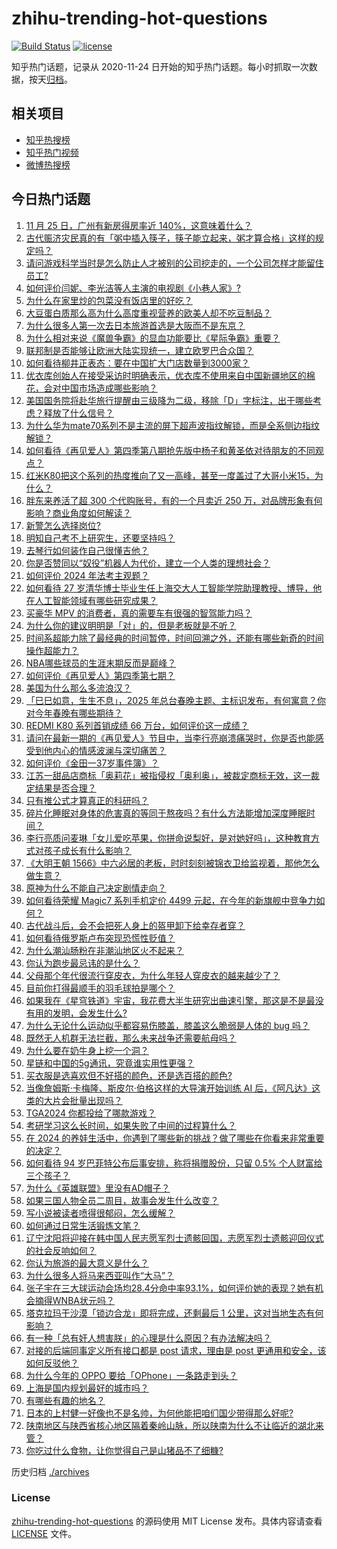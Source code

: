 # zhihu-trending-hot-questions

[![Build Status](https://github.com/justjavac/zhihu-trending-hot-questions/workflows/ci/badge.svg?branch=master)](https://github.com/justjavac/zhihu-trending-hot-questions/actions)
[![license](https://img.shields.io/github/license/justjavac/zhihu-trending-hot-questions)](https://github.com/justjavac/zhihu-trending-hot-questions/blob/master/LICENSE)

知乎热门话题，记录从 2020-11-24
日开始的知乎热门话题。每小时抓取一次数据，按天[归档](./archives)。

## 相关项目

- [知乎热搜榜](https://github.com/justjavac/zhihu-trending-top-search)
- [知乎热门视频](https://github.com/justjavac/zhihu-trending-hot-video)
- [微博热搜榜](https://github.com/justjavac/weibo-trending-hot-search)

## 今日热门话题

<!-- BEGIN -->
<!-- 最后更新时间 Sat Nov 30 2024 14:10:14 GMT+0800 (China Standard Time) -->

1. [11 月 25 日，广州有新房得房率近 140%，这意味着什么？](https://www.zhihu.com/question/5269939473)
1. [古代赈济灾民真的有「粥中插入筷子，筷子能立起来，粥才算合格」这样的规定吗？](https://www.zhihu.com/question/667304316)
1. [请问游戏科学当时是怎么防止人才被别的公司挖走的，一个公司怎样才能留住员工?](https://www.zhihu.com/question/4386515902)
1. [如何评价闫妮、李光洁等人主演的电视剧《小巷人家》?](https://www.zhihu.com/question/1128707392)
1. [为什么在家里炒的包菜没有饭店里的好吃？](https://www.zhihu.com/question/662567032)
1. [大豆蛋白质那么高为什么高度重视营养的欧美人却不吃豆制品？](https://www.zhihu.com/question/657545506)
1. [为什么很多人第一次去日本旅游首选是大阪而不是东京？](https://www.zhihu.com/question/326195066)
1. [为什么相对来说《魔兽争霸》的显血功能要比《星际争霸》重要？](https://www.zhihu.com/question/593289765)
1. [联邦制是否能够让欧洲大陆实现统一，建立欧罗巴合众国？](https://www.zhihu.com/question/4243814470)
1. [如何看待柳井正表态：要在中国扩大门店数量到3000家？](https://www.zhihu.com/question/5455331825)
1. [优衣库创始人在接受采访时明确表示，优衣库不使用来自中国新疆地区的棉花，会对中国市场造成哪些影响？](https://www.zhihu.com/question/5454949573)
1. [美国国务院将赴华旅行提醒由三级降为二级，移除「D」字标注，出于哪些考虑？释放了什么信号？](https://www.zhihu.com/question/5353505456)
1. [为什么华为mate70系列不是主流的屏下超声波指纹解锁，而是全系侧边指纹解锁？](https://www.zhihu.com/question/5267770141)
1. [如何看待《再见爱人》第四季第八期抢先版中杨子和黄圣依对待朋友的不同观点？](https://www.zhihu.com/question/5470748188)
1. [红米K80把这个系列的热度推向了又一高峰，甚至一度盖过了大哥小米15，为什么？](https://www.zhihu.com/question/5129465832)
1. [胖东来养活了超 300 个代购账号，有的一个月卖近 250 万，对品牌形象有何影响？商业角度如何解读？](https://www.zhihu.com/question/5459136213)
1. [新警怎么选择岗位?](https://www.zhihu.com/question/662703047)
1. [明知自己考不上研究生，还要坚持吗？](https://www.zhihu.com/question/891749717)
1. [去琴行如何装作自己很懂吉他？](https://www.zhihu.com/question/380338765)
1. [你是否赞同以“奴役”机器人为代价，建立一个人类的理想社会？](https://www.zhihu.com/question/4219916785)
1. [如何评价 2024 年法考主观题？](https://www.zhihu.com/question/1481708815)
1. [如何看待 27 岁清华博士毕业生任上海交大人工智能学院助理教授、博导，他在人工智能领域有哪些研究成果？](https://www.zhihu.com/question/5363686320)
1. [买豪华 MPV 的消费者，真的需要车有很强的智驾能力吗？](https://www.zhihu.com/question/5278930770)
1. [为什么你的建议明明是「对」的，但是老板就是不听？](https://www.zhihu.com/question/4876218380)
1. [时间系超能力除了最经典的时间暂停，时间回溯之外，还能有哪些新奇的时间操作超能力？](https://www.zhihu.com/question/4297448364)
1. [NBA哪些球员的生涯末期反而是巅峰？](https://www.zhihu.com/question/399531887)
1. [如何评价《再见爱人》第四季第七期？](https://www.zhihu.com/question/5367860589)
1. [美国为什么那么多流浪汉？](https://www.zhihu.com/question/422635151)
1. [「巳巳如意，生生不息」，2025 年总台春晚主题、主标识发布，有何寓意？你对今年春晚有哪些期待？](https://www.zhihu.com/question/5462287376)
1. [REDMI K80 系列首销成绩 66 万台，如何评价这一成绩？](https://www.zhihu.com/question/5454987275)
1. [请问在最新一期的《再见爱人》节目中，当李行亮崩溃痛哭时，你是否也能感受到他内心的情感波澜与深切痛苦？](https://www.zhihu.com/question/5383097549)
1. [如何评价《金田一37岁事件簿》？](https://www.zhihu.com/question/266544113)
1. [江苏一甜品店商标「奥莉花」被指侵权「奥利奥」，被裁定商标无效，这一裁定结果是否合理？](https://www.zhihu.com/question/5394809395)
1. [只有推公式才算真正的科研吗？](https://www.zhihu.com/question/4960093387)
1. [碎片化睡眠对身体的危害真的等同于熬夜吗？有什么方法能增加深度睡眠时间？](https://www.zhihu.com/question/5350070955)
1. [李行亮质问麦琳「女儿爱吃苹果，你拼命说梨好，是对她好吗」，这种教育方式对孩子成长有什么影响？](https://www.zhihu.com/question/5371794004)
1. [《大明王朝 1566》中六必居的老板，时时刻刻被锦衣卫给监视着，那他怎么做生意？](https://www.zhihu.com/question/443259905)
1. [原神为什么不能自己决定剧情走向？](https://www.zhihu.com/question/528988976)
1. [如何看待荣耀 Magic7 系列手机定价 4499 元起，在今年的新旗舰中竞争力如何？](https://www.zhihu.com/question/2605820476)
1. [古代战斗后，会不会把死人身上的盔甲卸下给幸存者穿？](https://www.zhihu.com/question/1593410232)
1. [如何看待俄罗斯卢布突现恐慌性贬值？](https://www.zhihu.com/question/5329170274)
1. [为什么潮汕肠粉在非潮汕地区火不起来？](https://www.zhihu.com/question/271570496)
1. [你认为跑步最忌讳的是什么？](https://www.zhihu.com/question/641791126)
1. [父母那个年代很流行穿皮衣，为什么年轻人穿皮衣的越来越少了？](https://www.zhihu.com/question/3565755877)
1. [目前你打得最顺手的羽毛球拍是哪个？](https://www.zhihu.com/question/4821161368)
1. [如果我在《星穹铁道》宇宙，我花费大半生研究出曲速引擎，那这是不是最没有用的发明，会发生什么?](https://www.zhihu.com/question/5367561610)
1. [为什么无论什么运动似乎都容易伤膝盖，膝盖这么脆弱是人体的 bug 吗？](https://www.zhihu.com/question/5191238263)
1. [既然无人机群无法拦截，那么未来战争还需要航母吗？](https://www.zhihu.com/question/5324478064)
1. [为什么要在奶牛身上挖一个洞？](https://www.zhihu.com/question/596521307)
1. [星链和中国的5g通讯，究竟谁实用性更强？](https://www.zhihu.com/question/5130089491)
1. [买衣服是选喜欢但不好搭的颜色，还是选百搭的颜色?](https://www.zhihu.com/question/3596009597)
1. [当像詹姆斯·卡梅隆、斯皮尔·伯格这样的大导演开始训练 AI 后，《阿凡达》这类的大片会批量出现吗？](https://www.zhihu.com/question/3582307798)
1. [TGA2024 你都投给了哪款游戏？](https://www.zhihu.com/question/5491810090)
1. [考研学习这么长时间，如果失败了中间的过程算什么？](https://www.zhihu.com/question/772152072)
1. [在 2024 的养娃生活中，你遇到了哪些新的挑战？做了哪些在你看来非常重要的决定？](https://www.zhihu.com/question/5298502958)
1. [如何看待 94 岁巴菲特公布后事安排，称将捐赠股份，只留 0.5% 个人财富给三个孩子？](https://www.zhihu.com/question/5263362213)
1. [为什么《英雄联盟》里没有AD帽子？](https://www.zhihu.com/question/630382600)
1. [如果三国人物全员二周目，故事会发生什么改变？](https://www.zhihu.com/question/616077450)
1. [写小说被读者喷得很郁闷，怎么缓解？](https://www.zhihu.com/question/1184658971)
1. [如何通过日常生活锻炼文笔？](https://www.zhihu.com/question/5324181488)
1. [辽宁沈阳将迎接在韩中国人民志愿军烈士遗骸回国，志愿军烈士遗骸迎回仪式的社会反响如何？](https://www.zhihu.com/question/5377990739)
1. [你认为旅游的最大意义是什么？](https://www.zhihu.com/question/759183392)
1. [为什么很多人将马来西亚叫作“大马”？](https://www.zhihu.com/question/23245367)
1. [张子宇在三大球运动会场均28.4分命中率93.1%，如何评价她的表现？她有机会摘得WNBA状元吗？](https://www.zhihu.com/question/5388430095)
1. [塔克拉玛干沙漠「锁边合龙」即将完成，还剩最后 1 公里，这对当地生态有何影响？](https://www.zhihu.com/question/5299433856)
1. [有一种「总有奸人想害朕」的心理是什么原因？有办法解决吗？](https://www.zhihu.com/question/4433833722)
1. [对接的后端同事定义所有接口都是 post 请求，理由是 post 更通用和安全，该如何反驳他？](https://www.zhihu.com/question/4299672066)
1. [为什么今年的 OPPO 要给「OPhone」一条路走到头？](https://www.zhihu.com/question/5381013090)
1. [上海是国内规划最好的城市吗？](https://www.zhihu.com/question/5296841958)
1. [有哪些有趣的地名？](https://www.zhihu.com/question/35058870)
1. [日本的上村健一好像也不是名帅，为何他能把咱们国少带得那么好呢?](https://www.zhihu.com/question/2271913187)
1. [陕南地区与陕西省核心地区隔着秦岭山脉，所以陕南为什么不让临近的湖北来管？](https://www.zhihu.com/question/4727409644)
1. [你吃过什么食物，让你觉得自己是山猪品不了细糠?](https://www.zhihu.com/question/687059373)

<!-- END -->

历史归档 [./archives](./archives)

### License

[zhihu-trending-hot-questions](https://github.com/justjavac/zhihu-trending-hot-questions)
的源码使用 MIT License 发布。具体内容请查看 [LICENSE](./LICENSE) 文件。
